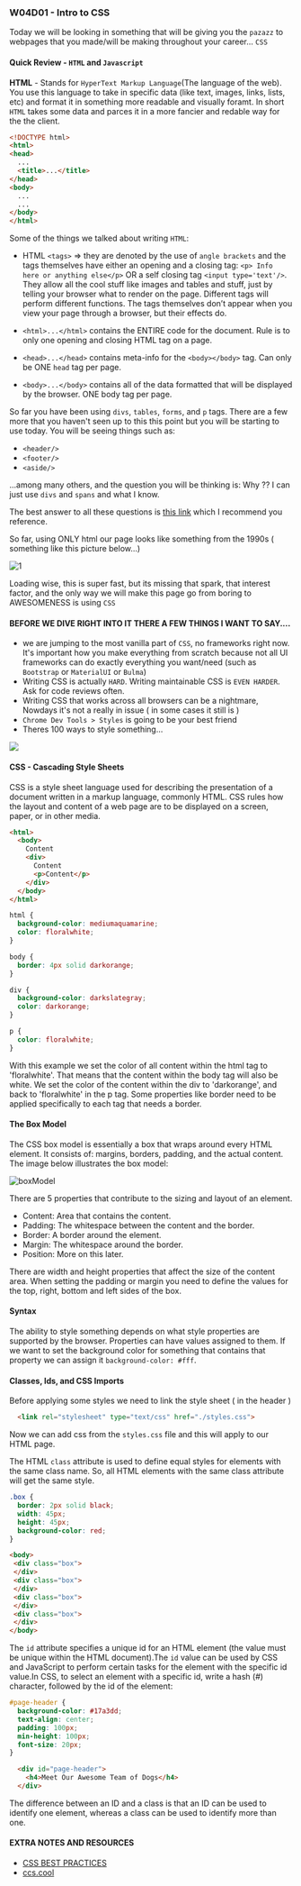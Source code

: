 ### W04D01 - Intro to CSS

Today we will be looking in something that will be giving you the `pazazz` to webpages that you made/will be making throughout your career... `CSS`

#### Quick Review - `HTML` and `Javascript`

__HTML__ - Stands for `HyperText Markup Language`(The language of the web). You use this language to take in specific data (like text, images, links, lists, etc) and format it in something more readable and visually foramt. In short `HTML` takes some data and parces it in a more fancier and redable way for the the client.

```html
<!DOCTYPE html>
<html>
<head>
  ...
  <title>...</title>
</head>
<body>
  ...
  ...
</body>
</html>
```

Some of the things we talked about writing `HTML`:

 - HTML `<tags>` => they are denoted by the use of `angle brackets` and the tags themselves have either an opening and a closing tag: `<p> Info here or anything else</p>` OR a self closing tag `<input type='text'/>`. They allow all the cool stuff like images and tables and stuff, just by telling your browser what to render on the page. Different tags will perform different functions. The tags themselves don’t appear when you view your page through a browser, but their effects do.

 - `<html>...</html>` contains the ENTIRE code for the document. Rule is to only one opening and closing HTML tag on a page.

 - `<head>...</head>` contains meta-info for the `<body></body>` tag. Can only be ONE `head` tag per page.

 - `<body>...</body>` contains all of the data formatted that will be displayed by the browser. ONE body tag per page.

So far you have been using `divs`, `tables`, `forms`, and `p` tags. There are a few more that you haven't seen up to this this point but you will be starting to use today. You will be seeing things such as:
 -  `<header/>`
 - `<footer/>`
 - `<aside/>`

...among many others, and the question you will be thinking is: Why ?? I can just use `divs` and `spans` and what I know.

The best answer to all these questions is [this link](https://stackoverflow.com/questions/34629509/should-i-use-article-or-div) which I recommend you reference.

So far, using ONLY html our page looks like something from the 1990s ( something like this picture below...)

![1](https://sdz-upload.s3.amazonaws.com/prod/upload/practical_example_tags1.png)

Loading wise, this is super fast, but its missing that spark, that interest factor, and the only way we will make this page go from boring to AWESOMENESS is using `CSS`

#### BEFORE WE DIVE RIGHT INTO IT THERE A FEW THINGS I WANT TO SAY....

- we are jumping to the most vanilla part of `CSS`, no frameworks right now. It's important how you make everything from scratch because not all UI frameworks can do exactly everything you want/need (such as `Bootstrap` or `MaterialUI` or `Bulma`)
- Writing CSS is actually `HARD`. Writing maintainable CSS is `EVEN HARDER`. Ask for code reviews often.
- Writing CSS that works across all browsers can be a nightmare, Nowdays it's not a really in issue ( in some cases it still is )
- `Chrome Dev Tools > Styles` is going to be your best friend
- Theres 100 ways to style something...

![](https://i.imgur.com/Q3cUg29.gif)

#### CSS - Cascading Style Sheets

CSS is a style sheet language used for describing the presentation of a document written in a markup language, commonly HTML. CSS rules how the layout and content of a web page are to be displayed on a screen, paper, or in other media.

```html
<html>
  <body>
    Content
    <div>
      Content
      <p>Content</p>
    </div>
  </body>
</html>
```

```css
html {
  background-color: mediumaquamarine;
  color: floralwhite;
}

body {
  border: 4px solid darkorange;
}

div {
  background-color: darkslategray;
  color: darkorange;
}

p {
  color: floralwhite;
}
```

With this example we set the color of all content within the html tag to 'floralwhite'. That means that the content within the body tag will also be white. We set the color of the content within the div to 'darkorange', and back to 'floralwhite' in the p tag. Some properties like border need to be applied specifically to each tag that needs a border.


#### The Box Model

The CSS box model is essentially a box that wraps around every HTML element. It consists of: margins, borders, padding, and the actual content. The image below illustrates the box model:

![boxModel](https://www.topalovich.com/wp-content/uploads/2017/09/Box_Model.png)

There are 5 properties that contribute to the sizing and layout of an element.

- Content: Area that contains the content.
- Padding: The whitespace between the content and the border.
- Border: A border around the element.
- Margin: The whitespace around the border.
- Position: More on this later.

There are width and height properties that affect the size of the content area. When setting the padding or margin you need to define the values for the top, right, bottom and left sides of the box.

#### Syntax

The ability to style something depends on what style properties are supported by the browser. Properties can have values assigned to them. If we want to set the background color for something that contains that property we can assign it `background-color: #fff`.

#### Classes, Ids, and CSS Imports

Before applying some styles we need to link the style sheet ( in the header )

```html
  <link rel="stylesheet" type="text/css" href="./styles.css">
```

Now we can add css from the `styles.css` file and this will apply to our HTML page.


The HTML `class` attribute is used to define equal styles for elements with the same class name.
So, all HTML elements with the same class attribute will get the same style.

```css
.box {
  border: 2px solid black;
  width: 45px;
  height: 45px;
  background-color: red;
}
```

```html
<body>
 <div class="box">
 </div>
 <div class="box">
 </div>
 <div class="box">
 </div>
 <div class="box">
 </div>
</body>
```


The `id` attribute specifies a unique id for an HTML element (the value must be unique within the HTML document).The `id` value can be used by CSS and JavaScript to perform certain tasks for the element with the specific id value.In CSS, to select an element with a specific id, write a hash (#) character, followed by the id of the element:

```css
#page-header {
  background-color: #17a3dd;
  text-align: center;
  padding: 100px;
  min-height: 100px;
  font-size: 20px;
}
```


```html
  <div id="page-header">
    <h4>Meet Our Awesome Team of Dogs</h4>
  </div>
```

The difference between an ID and a class is that an ID can be used to identify one element, whereas a class can be used to identify more than one.


#### EXTRA NOTES AND RESOURCES



 - [CSS BEST PRACTICES](https://github.com/jareware/css-architecture)
 - [ccs.cool](css.cool)